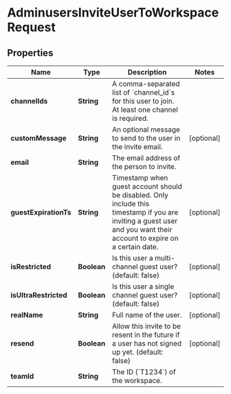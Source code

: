 

# AdminusersInviteUserToWorkspaceRequest


## Properties

| Name | Type | Description | Notes |
|------------ | ------------- | ------------- | -------------|
|**channelIds** | **String** | A comma-separated list of &#x60;channel_id&#x60;s for this user to join. At least one channel is required. |  |
|**customMessage** | **String** | An optional message to send to the user in the invite email. |  [optional] |
|**email** | **String** | The email address of the person to invite. |  |
|**guestExpirationTs** | **String** | Timestamp when guest account should be disabled. Only include this timestamp if you are inviting a guest user and you want their account to expire on a certain date. |  [optional] |
|**isRestricted** | **Boolean** | Is this user a multi-channel guest user? (default: false) |  [optional] |
|**isUltraRestricted** | **Boolean** | Is this user a single channel guest user? (default: false) |  [optional] |
|**realName** | **String** | Full name of the user. |  [optional] |
|**resend** | **Boolean** | Allow this invite to be resent in the future if a user has not signed up yet. (default: false) |  [optional] |
|**teamId** | **String** | The ID (&#x60;T1234&#x60;) of the workspace. |  |



